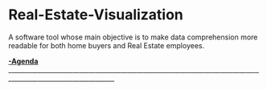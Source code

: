 # Real-Estate-Visualization
A software tool whose main objective is to make data comprehension more readable for both home buyers and Real Estate employees.


**<ins>   -Agenda   </ins>**_______________________________________________________________________________________________________________

